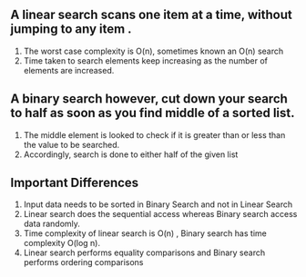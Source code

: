 
## A linear search scans one item at a time, without jumping to any item .
1. The worst case complexity is  O(n), sometimes known an O(n) search
2. Time taken to search elements keep increasing as the number of elements are increased.

## A binary search however, cut down your search to half as soon as you find middle of a sorted list.
1. The middle element is looked to check if it is greater than or less than the value to be searched.
2. Accordingly, search is done to either half of the given list

## Important Differences
1. Input data needs to be sorted in Binary Search and not in Linear Search
2. Linear search does the sequential access whereas Binary search access data randomly.
3. Time complexity of linear search is O(n) , Binary search has time complexity O(log n).
4. Linear search performs equality comparisons and Binary search performs ordering comparisons